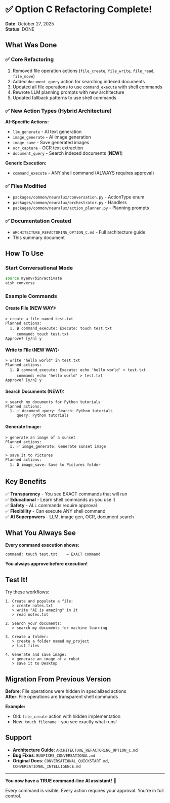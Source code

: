 # ✅ Option C Refactoring Complete!

**Date**: October 27, 2025  
**Status**: DONE

## What Was Done

### ✅ Core Refactoring
1. Removed file operation actions (`file_create`, `file_write`, `file_read`, `file_move`)
2. Added `document_query` action for searching indexed documents
3. Updated all file operations to use `command_execute` with shell commands
4. Rewrote LLM planning prompts with new architecture
5. Updated fallback patterns to use shell commands

### ✅ New Action Types (Hybrid Architecture)
**AI-Specific Actions:**
- `llm_generate` - AI text generation
- `image_generate` - AI image generation
- `image_save` - Save generated images
- `ocr_capture` - OCR text extraction
- `document_query` - Search indexed documents (**NEW!**)

**Generic Execution:**
- `command_execute` - ANY shell command (ALWAYS requires approval)

### ✅ Files Modified
- `packages/common/neuralux/conversation.py` - ActionType enum
- `packages/common/neuralux/orchestrator.py` - Handlers
- `packages/common/neuralux/action_planner.py` - Planning prompts

### ✅ Documentation Created
- `ARCHITECTURE_REFACTORING_OPTION_C.md` - Full architecture guide
- This summary document

## How To Use

### Start Conversational Mode
```bash
source myenv/bin/activate
aish converse
```

### Example Commands

#### Create File (NEW WAY):
```
> create a file named test.txt
Planned actions:
  1. 🔒 command_execute: Execute: touch test.txt
     command: touch test.txt
Approve? [y/n] y
```

#### Write to File (NEW WAY):
```
> write "hello world" in test.txt
Planned actions:
  1. 🔒 command_execute: Execute: echo 'hello world' > test.txt
     command: echo 'hello world' > test.txt
Approve? [y/n] y
```

#### Search Documents (NEW!):
```
> search my documents for Python tutorials
Planned actions:
  1. ✅ document_query: Search: Python tutorials
     query: Python tutorials
```

#### Generate Image:
```
> generate an image of a sunset
Planned actions:
  1. ✅ image_generate: Generate sunset image

> save it to Pictures
Planned actions:
  1. 🔒 image_save: Save to Pictures folder
```

## Key Benefits

✅ **Transparency** - You see EXACT commands that will run  
✅ **Educational** - Learn shell commands as you use it  
✅ **Safety** - ALL commands require approval  
✅ **Flexibility** - Can execute ANY shell command  
✅ **AI Superpowers** - LLM, image gen, OCR, document search  

## What You Always See

**Every command execution shows:**
```
command: touch test.txt    ← EXACT command
```

**You always approve before execution!**

## Test It!

Try these workflows:
```
1. Create and populate a file:
   > create notes.txt
   > write "AI is amazing" in it
   > read notes.txt

2. Search your documents:
   > search my documents for machine learning
   
3. Create a folder:
   > create a folder named my_project
   > list files
   
4. Generate and save image:
   > generate an image of a robot
   > save it to Desktop
```

##  Migration From Previous Version

**Before**: File operations were hidden in specialized actions  
**After**: File operations are transparent shell commands

**Example:**
- Old: `file_create` action with hidden implementation
- New: `touch filename` - you see exactly what runs!

## Support

- **Architecture Guide**: `ARCHITECTURE_REFACTORING_OPTION_C.md`
- **Bug Fixes**: `BUGFIXES_CONVERSATIONAL.md`
- **Original Docs**: `CONVERSATIONAL_QUICKSTART.md`, `CONVERSATIONAL_INTELLIGENCE.md`

---

**You now have a TRUE command-line AI assistant!** 🚀

Every command is visible. Every action requires your approval. You're in full control.

